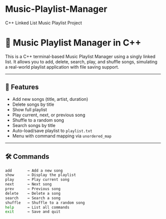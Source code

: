 # Music-Playlist-Manager
C++ Linked List Music Playlist Project

# 🎵 Music Playlist Manager in C++

This is a C++ terminal-based Music Playlist Manager using a singly linked list. It allows you to add, delete, search, play, and shuffle songs, simulating a real-world playlist application with file saving support.

---

## 🚀 Features

- Add new songs (title, artist, duration)
- Delete songs by title
- Show full playlist
- Play current, next, or previous song
- Shuffle to a random song
- Search songs by title
- Auto-load/save playlist to `playlist.txt`
- Menu with command mapping via `unordered_map`

---

## 🛠️ Commands

```bash
add       → Add a new song  
show      → Display the playlist  
play      → Play current song  
next      → Next song  
prev      → Previous song  
delete    → Delete a song  
search    → Search a song  
shuffle   → Shuffle to a random song  
help      → List all commands  
exit      → Save and quit  

